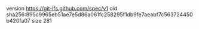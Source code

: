 version https://git-lfs.github.com/spec/v1
oid sha256:895c9965eb51ae7e5d86a061fc258295f1db9fe7aeabf7c563724450b420fa07
size 281
